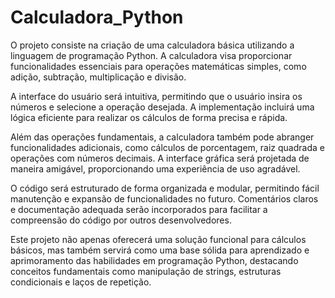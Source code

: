# Calculadora_Python
O projeto consiste na criação de uma calculadora básica utilizando a linguagem de programação Python. A calculadora visa proporcionar funcionalidades essenciais para operações matemáticas simples, como adição, subtração, multiplicação e divisão.

A interface do usuário será intuitiva, permitindo que o usuário insira os números e selecione a operação desejada. A implementação incluirá uma lógica eficiente para realizar os cálculos de forma precisa e rápida.

Além das operações fundamentais, a calculadora também pode abranger funcionalidades adicionais, como cálculos de porcentagem, raiz quadrada e operações com números decimais. A interface gráfica será projetada de maneira amigável, proporcionando uma experiência de uso agradável.

O código será estruturado de forma organizada e modular, permitindo fácil manutenção e expansão de funcionalidades no futuro. Comentários claros e documentação adequada serão incorporados para facilitar a compreensão do código por outros desenvolvedores.

Este projeto não apenas oferecerá uma solução funcional para cálculos básicos, mas também servirá como uma base sólida para aprendizado e aprimoramento das habilidades em programação Python, destacando conceitos fundamentais como manipulação de strings, estruturas condicionais e laços de repetição.
